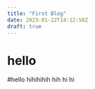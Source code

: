 ```yaml
---
title: "First Blog"
date: 2023-01-22T14:12:58Z
draft: true
---
```


# hello
#hello 
hihihihih
hih
hi
hi

